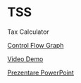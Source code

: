 # TSS
Tax Calculator

[Control Flow Graph](https://lucid.app/lucidchart/a308151f-82ef-48b2-ba42-71a854aad525/edit?invitationId=inv_5c102bc6-f66a-4e3e-b36a-cbe4c237ceff&page=0_0#) 

[Video Demo](https://youtu.be/s0SBVXsyJA4)

[Prezentare PowerPoint](https://github.com/LiciuStefan/TSS/blob/main/Testare_Unitara_Java.pptx)


